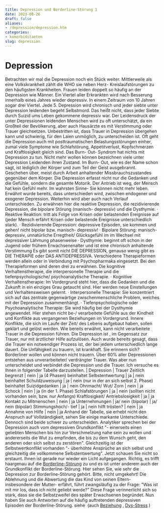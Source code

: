 ```yaml
---
title: Depression und Borderline-Störung 1
date: 2023-08-26
draft: false
aliases:
- /depression/depression.htm
categories:
- komorbiditaeten
slug: depression
---
```

#
# Depression
Betrachten wir mal die Depression noch ein Stück weiter.
Mittlerweile als eine Volkskrankheit zählt die WHO sie neben Herz- Kreislaufstörungen
zu den häufigsten Krankheiten. Frauen leiden doppelt so häufig an der
Depression wie Männer. Ein Viertel aller Erkrankten wird nach Besserung
innerhalb eines Jahres wieder depressiv. In einem Zeitraum von 10 Jahren sogar
drei Viertel. Jede 5. Depression wird chronisch und jeder siebte unter
Depression leidenden begeht Selbstmord. Das heißt nicht, dass jeder Siebte
durch Suizid ums Leben gekommene depressiv war.
Der Leidensdruck der unter Depressionen leidenden Menschen
wird zu oft unterschätzt, da ein Großteil der Bevölkerung, aber auch Hausärzte
es mit Verstimmung oder Trauer gleichsetzen.
Unbestritten ist, dass Trauer in Depression übergehen kann
und schwierig, für den Laien unmöglich, zu unterscheiden ist. Oft geht die
Depression auch mit posttraumatischen Belastungsstörungen einher, zumal viele
Symptome wie Schlafstörung, Appetitverlust, Kopfschmerzen und Kraftlosigkeit
gleich sind. Das Burn- Out- Syndrom hat nichts mit Depression zu tun. Nicht mehr
wollen können bezeichnen viele unter Depression Leidenden ihren Zustand. Im
Burn- Out, wie es der Name schon sagt, ist lediglich der Körper und zum Teil
der Geist ausgebrannt. Geschehen über, meist durch Arbeit anhaltender
Missbrauchszustandes gegenüber dem Körper.
Die Depression erfasst nicht nur die Gedanken und die Gefühle,
sondern die gesamte Motorik. Der Antrieb ist weg, der Mensch hat kein Gefühl
mehr. Im wahrsten Sinne- Sie können nicht mehr leben. Erwähnt wurde bereits,
dass unterschieden wird, zwischen endogener und exogener Depression. Weiterhin
wird aber auch nach Verlauf unterschieden. Zu erwähnen hier die reaktive
Depression, die rezidivierende Depression, die bipolare Störung (manisch-
depressiv) und die Dysthymie.
· Reaktive Reaktion: tritt als Folge von Krisen oder belastenden
Ereignisse auf
(jeder
Mensch erfährt Krisen oder belastende Ereignisse unterschiedlich stark).
· Rezidivierende Depression: depressive Episoden, sie kommen und
gehen!
nicht bipolar bzw. manisch- depressiv!
· Bipolare Störung: manisch- depressiv, unnatürliche Erregtheit/
Glücksgefühl im
im Wechsel mit depressiver Lähmung
phasenweise
· Dysthymie: beginnt oft schon in der Jugend oder frühem
Erwachsenenalter und
ist eine chronisch anhaltende Verstimmung
Es gibt somit nicht DIE DEPRESSION, genauso wenig gibt es
DIE THERAPIE oder DAS ANTIDEPRESSIVA. Verschiedene Therapieformen werden allein
oder in Verbindung mit Psychopharmaka eingesetzt.
Bei den Therapieformen sind deren drei zu erwähnen. Die
kognitive Verhaltenstherapie, die interpersonelle Therapie und die
tiefenpsychologische/ psychoanalytische Therapie.
· Kognitive Verhaltenstherapie: Im Vordergrund steht hier, dass die
Gedanken und die Zukunft in ein einziges Grau getaucht sind. Hier werden neue
Einstellungen und Verhaltensweisen gelernt.
· Interpersonelle Therapie: Sie konzentriert sich auf das zentrale
gegenwärtige zwischenmenschliche Problem, welches mit der Depression zusammenhängt.
· Tiefenpsychologische oder Psychoanalytische Therapie: Sie wird häufig
bei der Dysthymie angewendet. Hier stehen nicht be-/ verarbeitete Gefühle aus
der Kindheit und Konflikte aus
vergangenen Beziehungen im Vordergrund.
Innere Konflikte, die sich im Laufe der Zeit/ des Lebens aufgebaut haben, sollen
geklärt und gelöst werden.
Wie bereits erwähnt, kann nicht verarbeitete Trauer in die Depression führen. Die Depression ist , im Gegensatz zur Trauer, nur mit
ärztlicher Hilfe aufzulösen. Auch wurde bereits gesagt, dass die Trauer ein
notwendiger Prozess ist, der bei jedem unterschiedlich lange dauert.
Die Unfähigkeit zu trauern, ist krankhaft. Sie erinnern
sich? Borderliner wollen und können nicht trauern. Über 60% aller Depressionen
entstehen aus unverarbeiteter/ verdrängter Trauer. Was aber nun unterscheidet
und verbindet die Depression und die Trauer. Ich versuche es Ihnen in folgender
Tabelle darzustellen.
| Depression | Trauer
Zeitlich begrenzt | nein | ja (4 Phasen)
beinhaltet Selbstentwertung | ja | nein
beinhaltet Schuldzuweisung | ja | nein
(nur in der an sich selbst 2. Phase)
beinhaltet Suizidgedanken | ja | nein
Ohnmacht/ Wut/ Zorn | nein | ja
Schock | nein | ja (in der 1. Phase)
Schlafstörungen | ja | nein (sollten nicht vorhanden sein, bzw. nur Anfangs)
Kraftlosigkeit/ Antriebslosigkeit | ja | ja
Kontakt zu Mitmenschen | nein | ja
Unternehmungen | ja/
nein (bipolar) | ja/
nein (bipolar)
Stimmungshoch/- tief | ja | nein
hilft trösten? | nein | ja
Annahme von Hilfe | nein | ja
Anhand der Tabelle, sie erhebt nicht den Anspruch auf
Vollständigkeit, sehen Sie einige markante Unterschiede. Dennoch sind beide
schwer zu unterscheiden.
Analytiker sprechen bei der Depression auch vom depressiven
Grundkonflikt "- einerseits einen geliebten Menschen bis hin zur Verschmelzung
nahe sein zu wollen und andererseits die Wut zu empfinden, die bis zu dem Wunsch
geht, den anderen oder sich selbst zu zerstören". Gleichzeitig ist der
Selbstwertkonflikt vorhanden "- überhöhte Ansprüche an sich selbst und
gleichzeitig die vollkommene Selbstentwertung". Jetzt schauen Sie nicht so
erstaunt. Ihnen ist gerade nur wieder ein Licht aufgegangen. Richtig, es trifft
haargenau auf die [Borderline-Störung](https://borderliner.ch/bord/bord1/bord1.html) zu und es ist unter anderem auch der
Grundkonflikt der Borderline-Störung. Hier sehen Sie, wie sehr die Depression zur
Borderline-Störung gehört. Bitte, nicht umgekehrt! Die Ablehnung und die
Abwertung die das Kind von seinen Eltern- insbesondere der Mutter- erfährt, führt
zwangsläufig zu der Frage: "Was ist mit mir los, dass ich nicht geliebt
werde?" Diese Frage verinnerlicht sich so stark, dass sie die Selbstzweifel
des später Erwachsenen begründet. Nun haben Sie auch Antworten auf die häufig
auftretenden depressiven Episoden der Borderline-Störung. siehe 
(auch [Beziehung](../beziehung/beziehung.htm) , [Dys-Stress](https://borderliner.ch/biochemie/biochemie.htm#Bl-Stress) )
